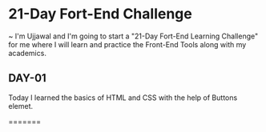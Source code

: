 
# 21-Day Fort-End Challenge

~ I'm Ujjawal and I'm going to start a "21-Day Fort-End Learning Challenge" for me where I will learn and practice the Front-End Tools along with my academics.

## DAY-01
Today I learned the basics of HTML and CSS with the help of Buttons elemet.



=======
